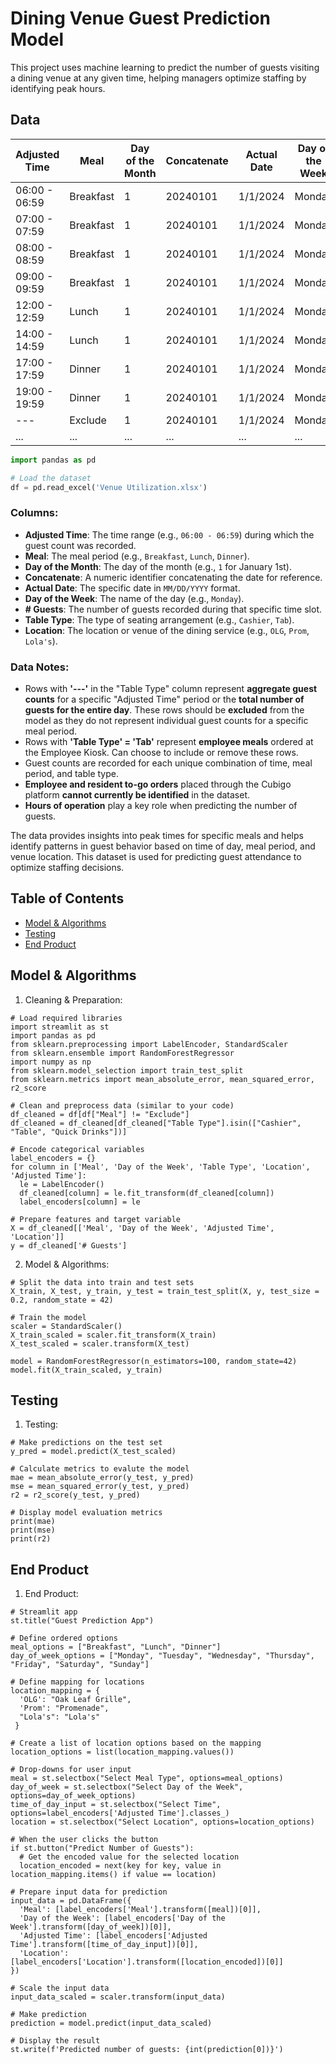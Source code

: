 # Dining Venue Guest Prediction Model

This project uses machine learning to predict the number of guests visiting a dining venue at any given time, helping managers optimize staffing by identifying peak hours.

## Data
| Adjusted Time | Meal     | Day of the Month | Concatenate | Actual Date | Day of the Week | # Guests | Table Type | Location |
|----------------|----------|------------------|-------------|-------------|-----------------|----------|------------|----------|
| 06:00 - 06:59  | Breakfast| 1                | 20240101    | 1/1/2024    | Monday          | 1        | Tab        | OLG      |
| 07:00 - 07:59  | Breakfast| 1                | 20240101    | 1/1/2024    | Monday          | 1        | Cashier    | OLG      |
| 08:00 - 08:59  | Breakfast| 1                | 20240101    | 1/1/2024    | Monday          | 16       | Cashier    | OLG      |
| 09:00 - 09:59  | Breakfast| 1                | 20240101    | 1/1/2024    | Monday          | 5        | Tab        | OLG      |
| 12:00 - 12:59  | Lunch    | 1                | 20240101    | 1/1/2024    | Monday          | 54       | Cashier    | OLG      |
| 14:00 - 14:59  | Lunch    | 1                | 20240101    | 1/1/2024    | Monday          | 10       | Cashier    | OLG      |
| 17:00 - 17:59  | Dinner   | 1                | 20240101    | 1/1/2024    | Monday          | 44       | Cashier    | OLG      |
| 19:00 - 19:59  | Dinner   | 1                | 20240101    | 1/1/2024    | Monday          | 7        | Cashier    | OLG      |
| ---            | Exclude  | 1                | 20240101    | 1/1/2024    | Monday          | 314      | ---        | OLG      |
| ...            | ...      | ...              | ...         | ...         | ...             | ...      | ...        | ...      | 

```python
import pandas as pd

# Load the dataset
df = pd.read_excel('Venue Utilization.xlsx')
```

### Columns:
- **Adjusted Time**: The time range (e.g., `06:00 - 06:59`) during which the guest count was recorded.
- **Meal**: The meal period (e.g., `Breakfast`, `Lunch`, `Dinner`).
- **Day of the Month**: The day of the month (e.g., `1` for January 1st).
- **Concatenate**: A numeric identifier concatenating the date for reference.
- **Actual Date**: The specific date in `MM/DD/YYYY` format.
- **Day of the Week**: The name of the day (e.g., `Monday`).
- **# Guests**: The number of guests recorded during that specific time slot.
- **Table Type**: The type of seating arrangement (e.g., `Cashier`, `Tab`).
- **Location**: The location or venue of the dining service (e.g., `OLG`, `Prom`, `Lola's`).

### Data Notes:
- Rows with **'---'** in the "Table Type" column represent **aggregate guest counts** for a specific "Adjusted Time" period or the **total number of guests for the entire day**. These rows should be **excluded** from the model as they do not represent individual guest counts for a specific meal period.
- Rows with **'Table Type' = 'Tab'** represent **employee meals** ordered at the Employee Kiosk. Can choose to include or remove these rows. 
- Guest counts are recorded for each unique combination of time, meal period, and table type.
- **Employee and resident to-go orders** placed through the Cubigo platform **cannot currently be identified** in the dataset.
- **Hours of operation** play a key role when predicting the number of guests.
  
The data provides insights into peak times for specific meals and helps identify patterns in guest behavior based on time of day, meal period, and venue location. This dataset is used for predicting guest attendance to optimize staffing decisions.

## Table of Contents
- [Model & Algorithms](#model--algorithms)
- [Testing](#testing)
- [End Product](#end-product)


## Model & Algorithms

1. Cleaning & Preparation:
 ```
 # Load required libraries
import streamlit as st
import pandas as pd
from sklearn.preprocessing import LabelEncoder, StandardScaler
from sklearn.ensemble import RandomForestRegressor
import numpy as np
from sklearn.model_selection import train_test_split
from sklearn.metrics import mean_absolute_error, mean_squared_error, r2_score
 
 # Clean and preprocess data (similar to your code)
 df_cleaned = df[df["Meal"] != "Exclude"]
 df_cleaned = df_cleaned[df_cleaned["Table Type"].isin(["Cashier", "Table", "Quick Drinks"])]
 ```
    # Encode categorical variables
    label_encoders = {}
    for column in ['Meal', 'Day of the Week', 'Table Type', 'Location', 'Adjusted Time']:
      le = LabelEncoder()
      df_cleaned[column] = le.fit_transform(df_cleaned[column])
      label_encoders[column] = le
  ```
  # Prepare features and target variable
  X = df_cleaned[['Meal', 'Day of the Week', 'Adjusted Time', 'Location']]
  y = df_cleaned['# Guests']
  ```
2. Model & Algorithms:
  ```
  # Split the data into train and test sets 
  X_train, X_test, y_train, y_test = train_test_split(X, y, test_size = 0.2, random_state = 42)
  
  # Train the model
  scaler = StandardScaler()
  X_train_scaled = scaler.fit_transform(X_train)
  X_test_scaled = scaler.transform(X_test)

  model = RandomForestRegressor(n_estimators=100, random_state=42)
  model.fit(X_train_scaled, y_train)
  ```
   
## Testing

1. Testing:
 ```
 # Make predictions on the test set
 y_pred = model.predict(X_test_scaled)

 # Calculate metrics to evalute the model
 mae = mean_absolute_error(y_test, y_pred) 
 mse = mean_squared_error(y_test, y_pred)
 r2 = r2_score(y_test, y_pred)

 # Display model evaluation metrics
 print(mae)
 print(mse)
 print(r2)
 ```

## End Product

1. End Product:
 ```
 # Streamlit app
 st.title("Guest Prediction App")

 # Define ordered options
 meal_options = ["Breakfast", "Lunch", "Dinner"]
 day_of_week_options = ["Monday", "Tuesday", "Wednesday", "Thursday", "Friday", "Saturday", "Sunday"]

 # Define mapping for locations
 location_mapping = {
   'OLG': "Oak Leaf Grille",
   'Prom': "Promenade",
   "Lola's": "Lola's"
  }

 # Create a list of location options based on the mapping
 location_options = list(location_mapping.values())

 # Drop-downs for user input
 meal = st.selectbox("Select Meal Type", options=meal_options)
 day_of_week = st.selectbox("Select Day of the Week", options=day_of_week_options)
 time_of_day_input = st.selectbox("Select Time", options=label_encoders['Adjusted Time'].classes_)
 location = st.selectbox("Select Location", options=location_options)

 # When the user clicks the button
 if st.button("Predict Number of Guests"):
   # Get the encoded value for the selected location
   location_encoded = next(key for key, value in location_mapping.items() if value == location)
    
 # Prepare input data for prediction
 input_data = pd.DataFrame({
   'Meal': [label_encoders['Meal'].transform([meal])[0]],
   'Day of the Week': [label_encoders['Day of the Week'].transform([day_of_week])[0]],
   'Adjusted Time': [label_encoders['Adjusted Time'].transform([time_of_day_input])[0]],  
   'Location': [label_encoders['Location'].transform([location_encoded])[0]]
 })

 # Scale the input data
 input_data_scaled = scaler.transform(input_data)

 # Make prediction
 prediction = model.predict(input_data_scaled)

 # Display the result
 st.write(f'Predicted number of guests: {int(prediction[0])}')
   ```

